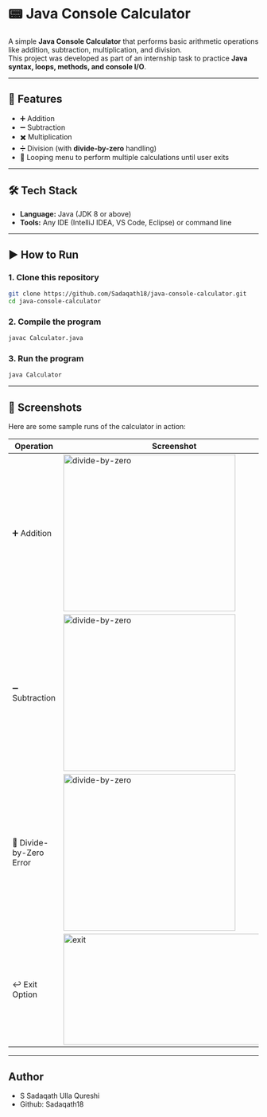 # 📟 Java Console Calculator

A simple **Java Console Calculator** that performs basic arithmetic operations like addition, subtraction, multiplication, and division.  
This project was developed as part of an internship task to practice **Java syntax, loops, methods, and console I/O**.

---

## 🚀 Features
- ➕ Addition  
- ➖ Subtraction  
- ✖️ Multiplication  
- ➗ Division (with **divide-by-zero** handling)  
- 🔁 Looping menu to perform multiple calculations until user exits  

---

## 🛠️ Tech Stack
- **Language:** Java (JDK 8 or above)  
- **Tools:** Any IDE (IntelliJ IDEA, VS Code, Eclipse) or command line  

---

## ▶️ How to Run

### 1. Clone this repository
```bash
git clone https://github.com/Sadaqath18/java-console-calculator.git
cd java-console-calculator
```
### 2. Compile the program
```bash
javac Calculator.java
```
### 3. Run the program
```bash
java Calculator
```
---
## 📸 Screenshots

Here are some sample runs of the calculator in action:

| Operation                | Screenshot |
|---------------------------|------------|
| ➕ Addition               |<img width="346" height="315" alt="divide-by-zero" src="https://github.com/user-attachments/assets/4c2e7097-389c-48a2-a5f3-0c69af51c99a" /> |
| ➖ Subtraction            |<img width="346" height="315" alt="divide-by-zero" src="https://github.com/user-attachments/assets/127948de-608f-44e1-9a8d-6e09afdb17dd" />|
| 🚫 Divide-by-Zero Error   |<img width="346" height="315" alt="divide-by-zero" src="https://github.com/user-attachments/assets/8cd28a36-c166-478c-b41f-c136c8ad47f9" /> |
| ↩️ Exit Option            | <img width="446" height="223" alt="exit" src="https://github.com/user-attachments/assets/ec0754c0-127f-4cbe-b276-202b2b1193cc" /> |

---
## Author
- S Sadaqath Ulla Qureshi
- Github: Sadaqath18


